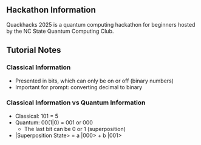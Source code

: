 ## Hackathon Information
Quackhacks 2025 is a quantum computing hackathon for beginners hosted by the NC State Quantum Computing Club. 

## Tutorial Notes
### Classical Information 
* Presented in bits, which can only be on or off (binary numbers)
* Important for prompt: converting decimal to binary
### Classical Information vs Quantum Information 
* Classical: 101 = 5
* Quantum: 00(1|0) = 001 or 000 
    * The last bit can be 0 or 1 (superposition)
* |Superposition State> = a |000> + b |001>
